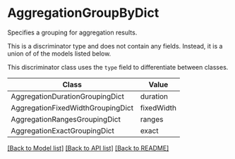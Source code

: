 # AggregationGroupByDict

Specifies a grouping for aggregation results.

This is a discriminator type and does not contain any fields. Instead, it is a union
of of the models listed below.

This discriminator class uses the `type` field to differentiate between classes.

| Class | Value
| ------------ | -------------
AggregationDurationGroupingDict | duration
AggregationFixedWidthGroupingDict | fixedWidth
AggregationRangesGroupingDict | ranges
AggregationExactGroupingDict | exact


[[Back to Model list]](../../../../README.md#models-v1-link) [[Back to API list]](../../../../README.md#apis-v1-link) [[Back to README]](../../../../README.md)
